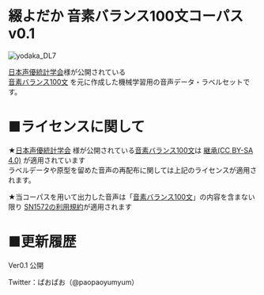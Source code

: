 # 綴よだか 音素バランス100文コーパス v0.1 
![yodaka_DL7](https://user-images.githubusercontent.com/32325910/148708452-50c3b2e6-17d4-4200-b12e-c36e3bffd804.png)

[日本声優統計学会](http://voice-statistics.github.io "日本声優統計学会")様が公開されている  
[音素バランス100文](https://github.com/voice-statistics/voice-statistics.github.com/blob/master/assets/doc/balance_sentences.txt "音素バランス100文")
を元に作成した機械学習用の音声データ・ラベルセットです。

# ■ライセンスに関して
★[日本声優統計学会](http://voice-statistics.github.io "日本声優統計学会") 様が公開されている[音素バランス100文](https://github.com/voice-statistics/voice-statistics.github.com/blob/master/assets/doc/balance_sentences.txt "音素バランス100文")は
[継承(CC BY-SA 4.0)](https://creativecommons.org/licenses/by-sa/4.0/deed.ja　 "CC BY-SA 4.0")
が適用されています  
ラベルデータや原型を留めた音声の再配布に関しては上記のライセンスが適用されます。

★当コーパスを用いて出力した音声は「[音素バランス100文](https://github.com/voice-statistics/voice-statistics.github.com/blob/master/assets/doc/balance_sentences.txt "音素バランス100文")」の内容を含まない限り
[SN1572の利用規約](http://sn1572-nighthawk.sakura.ne.jp/tos.html "SN1572")が適用されます


# ■更新履歴

 Ver0.1 公開

Twitter：ぱおぱお（@paopaoyumyum）
